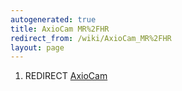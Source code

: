 ```yaml
---
autogenerated: true
title: AxioCam MR%2FHR
redirect_from: /wiki/AxioCam_MR%2FHR
layout: page
---
```


1.  REDIRECT [AxioCam](AxioCam)
